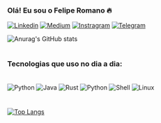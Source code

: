 ### Olá! Eu sou o Felipe Romano 🔥

[![Linkedin](https://img.shields.io/badge/LinkedIn-0077B5?style=for-the-badge&logo=linkedin&logoColor=white)](https://www.linkedin.com/in/02f3l1p3-r0m4n02/)
[![Medium](https://img.shields.io/badge/Medium-12100E?style=for-the-badge&logo=medium&logoColor=white)](https://medium.com/@feliperomano_27022) 
[![Instragram](https://img.shields.io/badge/Instagram-E4405F?style=for-the-badge&logo=instagram&logoColor=white)](https://www.instagram.com/felipe_romano02/)
[![Telegram](https://img.shields.io/badge/Telegram-2CA5E0?style=for-the-badge&logo=telegram&logoColor=white)]()

![Anurag's GitHub stats](https://github-readme-stats.vercel.app/api?username=MachineCase&show_icons=true&theme=cobalt)

#

### Tecnologias que uso no dia a dia:
<div stile="display: inline_block"><br/>
  <img align="center" alt="Python" src="https://img.shields.io/badge/Python-14354C?style=for-the-badge&logo=python&logoColor=white" />
   <img align="center" alt="Java" src="https://img.shields.io/badge/Java-ED8B00?style=for-the-badge&logo=java&logoColor=white" />
   <img align="center" alt="Rust" src="https://img.shields.io/badge/Rust-000000?style=for-the-badge&logo=rust&logoColor=white" />
   <img align="center" alt="Python" src="https://img.shields.io/badge/JavaScript-F7DF1E?style=for-the-badge&logo=javascript&logoColor=black" />
  <img align="center" alt="Shell" src="https://img.shields.io/badge/Shell_Script-121011?style=for-the-badge&logo=gnu-bash&logoColor=white" />
  <img align="center" alt="Linux" src="https://img.shields.io/badge/Linux-FCC624?style=for-the-badge&logo=linux&logoColor=black" />


# 
[![Top Langs](https://github-readme-stats.vercel.app/api/top-langs/?username=MachineCase&layout=radical)](https://github.com/anuraghazra/github-readme-stats)

